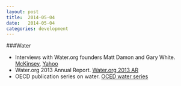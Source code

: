 ```yaml
---
layout: post
title:  2014-05-04
date:   2014-05-04
categories: development
---
```


###Water
- Interviews with Water.org founders Matt Damon and Gary White. [McKinsey][McKinsey-Water], [Yahoo][Yahoo-water-interview]
- Water.org 2013 Annual Report. [Water.org 2013 AR][water-2013-ar]
- OECD publication series on water. [OCED water series][oecd-water]


[McKinsey-Water]:http://www.mckinsey.com/Insights/Winning_in_Emerging_Markets/Making_water_flow_An_interview_with_Matt_Damon_and_Gary_White
[Yahoo-water-interview]:http://finance.yahoo.com/blogs/daily-ticker/how-matt-damon-and-gary-white-are-changing-millions-of-lives-through-water--165557647.html
[water-2013-ar]:http://static.water.org/pdfs/Waterorg_Annual_Report_2013.pdf
[oecd-water]:http://www.oecd-ilibrary.org/environment/oecd-studies-on-water_22245081

